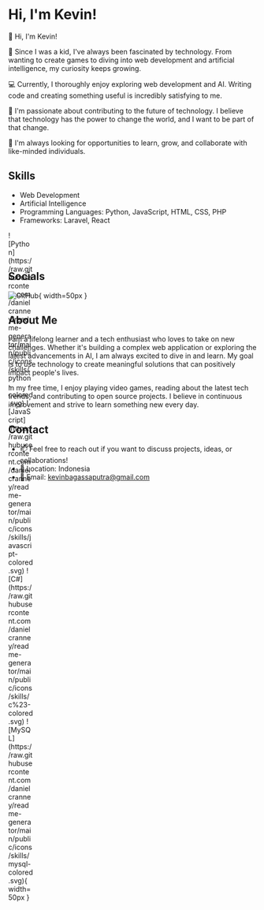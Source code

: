# Hi, I'm Kevin!

<p align="left">👋 Hi, I'm Kevin!</p>

<p align="left">🌟 Since I was a kid, I've always been fascinated by technology. From wanting to create games to diving into web development and artificial intelligence, my curiosity keeps growing.</p>

<p align="left">💻 Currently, I thoroughly enjoy exploring web development and AI. Writing code and creating something useful is incredibly satisfying to me.</p>

<p align="left">🚀 I'm passionate about contributing to the future of technology. I believe that technology has the power to change the world, and I want to be part of that change.</p>

<p align="left">🌱 I'm always looking for opportunities to learn, grow, and collaborate with like-minded individuals.</p>

## Skills
- Web Development
- Artificial Intelligence
- Programming Languages: Python, JavaScript, HTML, CSS, PHP
- Frameworks: Laravel, React

<div style="width: 50px; height: 50px;">
![Python](https://raw.githubusercontent.com/danielcranney/readme-generator/main/public/icons/skills/python-colored.svg) ![JavaScript](https://raw.githubusercontent.com/danielcranney/readme-generator/main/public/icons/skills/javascript-colored.svg) ![C#](https://raw.githubusercontent.com/danielcranney/readme-generator/main/public/icons/skills/c%23-colored.svg) ![MySQL](https://raw.githubusercontent.com/danielcranney/readme-generator/main/public/icons/skills/mysql-colored.svg){ width=50px }
</div>

## Socials
![GitHub](https://raw.githubusercontent.com/danielcranney/readme-generator/main/public/icons/socials/github-dark.svg){ width=50px }

## About Me
<p align="left">I am a lifelong learner and a tech enthusiast who loves to take on new challenges. Whether it's building a complex web application or exploring the latest advancements in AI, I am always excited to dive in and learn. My goal is to use technology to create meaningful solutions that can positively impact people's lives.</p>

<p align="left">In my free time, I enjoy playing video games, reading about the latest tech trends, and contributing to open source projects. I believe in continuous improvement and strive to learn something new every day.</p>

## Contact
- 📫 Feel free to reach out if you want to discuss projects, ideas, or collaborations!
- 📍 Location: Indonesia
- 📧 Email: [kevinbagassaputra@gmail.com](mailto:kevinbagassaputra@gmail.com)
